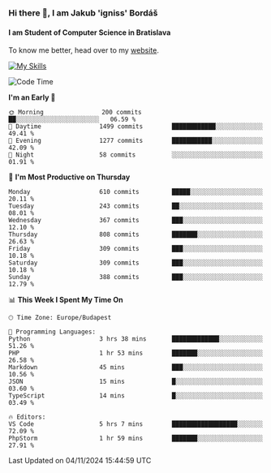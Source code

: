 ### Hi there 👋, I am Jakub 'igniss' Bordáš

#### I am Student of Computer Science in Bratislava
To know me better, head over to my [website](https://bordas.sk).

[![My Skills](https://skillicons.dev/icons?i=js,html,css,figma,svelte,java,kotlin,python,postgresql,typescript,nest,nodejs)](https://bordas.sk)


<!--START_SECTION:waka-->
![Code Time](http://img.shields.io/badge/Code%20Time-1%2C560%20hrs%2012%20mins-blue)

**I'm an Early 🐤** 

```text
🌞 Morning                200 commits         ██░░░░░░░░░░░░░░░░░░░░░░░   06.59 % 
🌆 Daytime                1499 commits        ████████████░░░░░░░░░░░░░   49.41 % 
🌃 Evening                1277 commits        ███████████░░░░░░░░░░░░░░   42.09 % 
🌙 Night                  58 commits          ░░░░░░░░░░░░░░░░░░░░░░░░░   01.91 % 
```
📅 **I'm Most Productive on Thursday** 

```text
Monday                   610 commits         █████░░░░░░░░░░░░░░░░░░░░   20.11 % 
Tuesday                  243 commits         ██░░░░░░░░░░░░░░░░░░░░░░░   08.01 % 
Wednesday                367 commits         ███░░░░░░░░░░░░░░░░░░░░░░   12.10 % 
Thursday                 808 commits         ███████░░░░░░░░░░░░░░░░░░   26.63 % 
Friday                   309 commits         ███░░░░░░░░░░░░░░░░░░░░░░   10.18 % 
Saturday                 309 commits         ███░░░░░░░░░░░░░░░░░░░░░░   10.18 % 
Sunday                   388 commits         ███░░░░░░░░░░░░░░░░░░░░░░   12.79 % 
```


📊 **This Week I Spent My Time On** 

```text
🕑︎ Time Zone: Europe/Budapest

💬 Programming Languages: 
Python                   3 hrs 38 mins       █████████████░░░░░░░░░░░░   51.26 % 
PHP                      1 hr 53 mins        ███████░░░░░░░░░░░░░░░░░░   26.58 % 
Markdown                 45 mins             ███░░░░░░░░░░░░░░░░░░░░░░   10.56 % 
JSON                     15 mins             █░░░░░░░░░░░░░░░░░░░░░░░░   03.60 % 
TypeScript               14 mins             █░░░░░░░░░░░░░░░░░░░░░░░░   03.49 % 

🔥 Editors: 
VS Code                  5 hrs 7 mins        ██████████████████░░░░░░░   72.09 % 
PhpStorm                 1 hr 59 mins        ███████░░░░░░░░░░░░░░░░░░   27.91 % 
```


 Last Updated on 04/11/2024 15:44:59 UTC
<!--END_SECTION:waka-->
